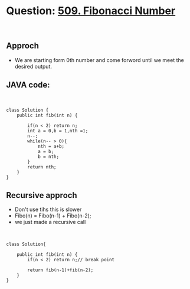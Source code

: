 # Question: [509. Fibonacci Number](https://leetcode.com/problems/fibonacci-number/)

<br>

## Approch

- We are starting form 0th number and come forword until we meet the desired output.

## JAVA code:

<br>

    class Solution {
        public int fib(int n) {

            if(n < 2) return n;
            int a = 0,b = 1,nth =1;
            n--;
            while(n-- > 0){
                nth = a+b;
                a = b;
                b = nth;
            }
            return nth;
        }
    }

## Recursive approch

- Don't use tihs this is slower
- Fibo(n) = Fibo(n-1) + Fibo(n-2);
- we just made a recursive call

<br>

    class Solution{

        public int fib(int n) {
            if(n < 2) return n;// break point

            return fib(n-1)+fib(n-2);
        }
    }

